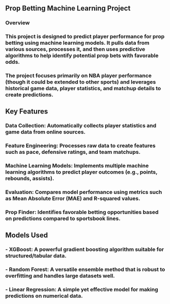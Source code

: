 ## Prop Betting Machine Learning Project
### Overview
### This project is designed to predict player performance for prop betting using machine learning models. It pulls data from various sources, processes it, and then uses predictive algorithms to help identify potential prop bets with favorable odds.
### The project focuses primarily on NBA player performance (though it could be extended to other sports) and leverages historical game data, player statistics, and matchup details to create predictions.
## Key Features
### Data Collection: Automatically collects player statistics and game data from online sources.
### Feature Engineering: Processes raw data to create features such as pace, defensive ratings, and team matchups.
### Machine Learning Models: Implements multiple machine learning algorithms to predict player outcomes (e.g., points, rebounds, assists).
### Evaluation: Compares model performance using metrics such as Mean Absolute Error (MAE) and R-squared values.
### Prop Finder: Identifies favorable betting opportunities based on predictions compared to sportsbook lines.
## Models Used
### - XGBoost: A powerful gradient boosting algorithm suitable for structured/tabular data.
### - Random Forest: A versatile ensemble method that is robust to overfitting and handles large datasets well.
### - Linear Regression: A simple yet effective model for making predictions on numerical data.
